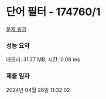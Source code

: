# 단어 필터 - 174760/1 

[문제 링크](https://level.goorm.io/exam/174760/%EB%8B%A8%EC%96%B4-%ED%95%84%ED%84%B0/quiz/1) 

### 성능 요약

메모리: 31.77 MB, 시간: 0.08 ms

### 제출 일자

2024년 04월 26일 11:32:02

